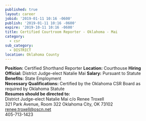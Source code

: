 ```yaml
---
published: true
layout: career
jobid: '2019-01-11 10:16 -0600'
publish: '2019-01-11 10:16 -0600'
expire: '2019-10-11 10:16 -0600'
title: Certified Courtroom Reporter - Oklahoma - Mai
category:
  - csr
sub_category:
  - DISTRICT
location: Oklahoma County
---
```

**Position:** Certified Shorthand Reporter 
**Location:** Courthouse 
**Hiring Official:**  District Judge-elect Natalie Mai 
**Salary:** Pursuant to Statute  
**Benefits:** State Employment  
**Necessary Qualifications:** Certified by the Oklahoma CSR Board as required by Oklahoma Statute  
**Resumes should be directed to:**  
District Judge-elect Natalie Mai
c/o Renee Troxell    
321 Park Avenue, Room 322
Oklahoma City, OK 73102  
[renee.troxell@oscn.net](mailto:renee.troxell@oscn.net)  
405-713-1423  

